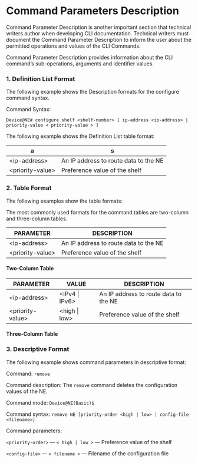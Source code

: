 # Command Parameters Description

Command Parameter Description is another important section that technical writers author when developing CLI documentation. Technical writers must document the Command Parameter Description to inform the user about the permitted operations and values of the CLI Commands.

Command Parameter Description provides information about the CLI command’s sub-operations, arguments and identifier values.

### 1. Definition List Format

The following example shows the Description formats for the configure command syntax.

Command Syntax:

```
Device@NE# configure shelf <shelf-number> [ ip-address <ip-address> |  priority-value < priority-value > ]
```

The following example shows the Definition List table format:

|a|s|
|-----------|----------|
| \<ip-address\> |An IP address to route data to the NE|
| \<priority-value\> |Preference value of the shelf|

### 2. Table Format

The following examples show the table formats:

The most commonly used formats for the command tables are two-column and three-column tables.

|PARAMETER|DESCRIPTION|
|---------|-----------|
|\<ip-address\>|An IP address to route data to the NE|
|\<priority-value\>|Preference value of the shelf|

#### Two-Column Table

|PARAMETER|VALUE|DESCRIPTION|
|----------|-----|----------|
|\<ip-address\>| \<IPv4 \| IPv6\>| An IP address to route data to the NE|
|\<priority-value\>| \<high \| low\>| Preference value of the shelf|

#### Three-Column Table

### 3. Descriptive Format

The following example shows command parameters in descriptive format:

Command: `remove`

Command description: The `remove` command deletes the configuration values of the NE.

Command mode: `Device@NE(Basic)$`

Command syntax: `remove NE [priority-order <high | low> | config-file <filename>]`

Command parameters:

`<priority-order>` — `< high | low >` — Preference value of the shelf

`<config-file>` — `< filename >` — Filename of the configuration file

